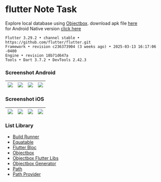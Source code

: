 # flutter Note Task

Explore local database using [Objectbox](https://github.com/objectbox/objectbox-dart). download apk file [here](https://e.pcloud.link/publink/show?code=XZmo8PZj8HSxLqEvAkpma55YsiXFXyCp58X)  
for Android Native version [click here](https://github.com/yoesuv/android-room-example)

```
Flutter 3.29.2 • channel stable • https://github.com/flutter/flutter.git
Framework • revision c236373904 (3 weeks ago) • 2025-03-13 16:17:06 -0400
Engine • revision 18b71d647a
Tools • Dart 3.7.2 • DevTools 2.42.3
```

### Screenshot Android

| ![](https://i.imgur.com/qYbFWE1.png) | ![](https://i.imgur.com/EUbXgbg.png) | ![](https://i.imgur.com/cjcbFBI.png) | ![](https://i.imgur.com/pRAccpi.png) |
| :----------------------------------: | :----------------------------------: | :----------------------------------: | :----------------------------------: |

### Screenshot iOS

| ![](https://images2.imgbox.com/54/cd/1CJqVYp3_o.png) | ![](https://images2.imgbox.com/f0/3f/1YoQstQf_o.png) | ![](https://images2.imgbox.com/52/df/cOnBY7an_o.png) | ![](https://images2.imgbox.com/2d/c0/qAafCvIz_o.png) |
| :--------------------------------------------------: | :--------------------------------------------------: | :--------------------------------------------------: | :--------------------------------------------------: |

### List Library

- [Build Runner](https://pub.dev/packages/build_runner)
- [Equatable](https://pub.dev/packages/equatable)
- [Flutter Bloc](https://pub.dev/packages/flutter_bloc)
- [Objectbox](https://pub.dev/packages/objectbox)
- [Objectbox Flutter Libs](https://pub.dev/packages/objectbox_flutter_libs)
- [Objectbox Generator](https://pub.dev/packages/objectbox_generator)
- [Path](https://pub.dev/packages/path)
- [Path Provider](https://pub.dev/packages/path_provider)
